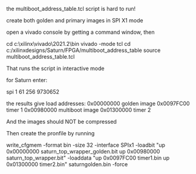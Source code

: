 the multiboot_address_table.tcl script is hard to run!

create both golden and primary images in SPI X1 mode

open a vivado console by getting a command window, then

cd c:\xilinx\vivado\2021.2\bin
vivado -mode tcl
cd c:/xilinxdesigns/Saturn/FPGA/multiboot_address_table
source multiboot_address_table.tcl


That runs the script in interactive mode

for Saturn
enter:

spi
1
61
256
9730652




the results give load addresses:
0x00000000    golden image
0x0097FC00    timer 1
0x00980000    multiboot image
0x01300000    timer 2

And the images should NOT be compressed

Then create the pronfile by running

write_cfgmem -format bin -size 32 -interface SPIx1 -loadbit "up 0x00000000 saturn_top_wrapper_golden.bit up 0x00980000 saturn_top_wrapper.bit" -loaddata "up 0x0097FC00 timer1.bin  up 0x01300000 timer2.bin" saturngolden.bin -force